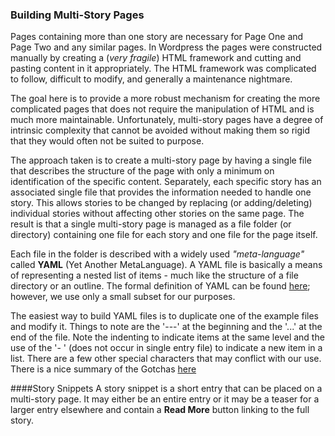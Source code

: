 ### Building Multi-Story Pages

Pages containing more than one story are necessary for Page One and Page Two and any similar pages. In
Wordpress the pages were constructed manually by creating a (*very fragile*) HTML framework and cutting
and pasting content in it appropriately.  The HTML framework was complicated to follow, difficult to 
modify, and generally a maintenance nightmare.  

The goal here is to provide a more robust mechanism for creating the more complicated pages that does not
require the manipulation of HTML and is much more maintainable.  Unfortunately, multi-story pages have a
degree of intrinsic complexity that cannot be avoided without making them so rigid that they would often
not be suited to purpose.

The approach taken is to create a multi-story page by having a single file that describes the structure of 
the page with only a minimum on identification of the specific content.  Separately, each specific story
has an associated single file that provides the information needed to handle one story.  This allows stories
to be changed by replacing (or adding/deleting) individual stories without affecting other stories on 
the same page. The result is that a single multi-story page is managed as a file folder (or directory) 
containing one file for each story and one file for the page itself.

Each file in the folder is described with a widely used *"meta-language"* called **YAML** (Yet Another 
MetaLanguage).  A YAML file is basically a means of representing a nested list of items - much like 
the structure of a file directory or an outline. The formal definition of YAML can be found [here](
https://docs.ansible.com/ansible/latest/reference_appendices/YAMLSyntax.html); however, we use only
a small subset for our purposes.

The easiest way to build YAML files is to duplicate one of the example files and modify it.  Things to 
note are the '---' at the beginning and the '...' at the end of the file.  Note the indenting to indicate
items at the same level and the use of the '- ' (does not occur in single entry file) to indicate a new
item in a list. There are a few other special characters that may conflict with our use.  There is a 
nice summary of the Gotchas [here](
https://docs.ansible.com/ansible/latest/reference_appendices/YAMLSyntax.html#gotchas)

####Story Snippets
A story snippet is a short entry that can be placed on a multi-story page.  It may either be an entire
entry or it may be a teaser for a larger entry elsewhere and contain a **Read More** button linking to
the full story.


